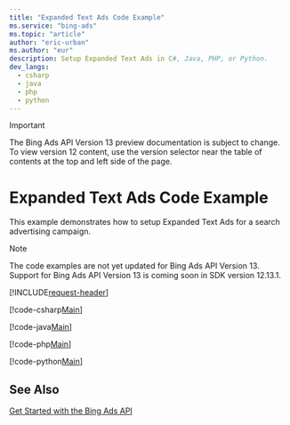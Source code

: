 ```yaml
---
title: "Expanded Text Ads Code Example"
ms.service: "bing-ads"
ms.topic: "article"
author: "eric-urban"
ms.author: "eur"
description: Setup Expanded Text Ads in C#, Java, PHP, or Python.
dev_langs:
  - csharp
  - java
  - php
  - python
---
```

> [!IMPORTANT]
> The Bing Ads API Version 13 preview documentation is subject to change. To view version 12 content, use the version selector near the table of contents at the top and left side of the page.

# Expanded Text Ads Code Example
This example demonstrates how to setup Expanded Text Ads for a search advertising campaign.

> [!NOTE]
> The code examples are not yet updated for Bing Ads API Version 13. Support for Bing Ads API Version 13 is coming soon in SDK version 12.13.1.  

[!INCLUDE[request-header](./includes/code-tips.md)]

[!code-csharp[Main](../../../BingAds-dotNet-SDK/examples/BingAdsExamples/BingAdsExamplesLibrary/v12/ExpandedTextAds.cs)]

[!code-java[Main](../../../BingAds-Java-SDK/examples/BingAdsDesktopApp/src/main/java/com/microsoft/bingads/examples/v12/ExpandedTextAds.java)]

[!code-php[Main](../../../BingAds-PHP-SDK/samples/V12/ExpandedTextAds.php)]

[!code-python[Main](../../../BingAds-Python-SDK/examples/v12/expanded_text_ads.py)]

## See Also
[Get Started with the Bing Ads API](get-started.md)  
